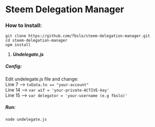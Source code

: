 # Steem Delegation Manager

### How to Install:
```
git clone https://github.com/fbslo/steem-delegation-manager.git
cd steem-delegation-manager
npm install
```

1) ***Undelegate.js***
##### Config:
Edit undelegate.js file and change:<br>
 Line 7 --> ```txData.to == "your-account"```<br>
Line 14 --> `var wif = 'your-private-ACTIVE-key'`<br>
Line 15 --> `var delegator = 'your-username (e.g fbslo)'`<br>

##### Run:

```
node undelegate.js
```
